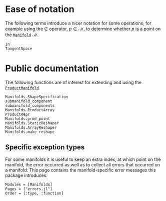 # Ease of notation

The following terms introduce a nicer notation for some operations, for example using the ∈ operator, $p ∈ \mathcal M$, to determine whether $p$ is a point on the [`Manifold`](@ref) $\mathcal M$.

````@docs
in
TangentSpace
````

# Public documentation

The following functions are of interest for extending and using the [`ProductManifold`](@ref).

```@docs
Manifolds.ShapeSpecification
submanifold_component
submanifold_components
Manifolds.ProductArray
ProductRepr
Manifolds.prod_point
Manifolds.StaticReshaper
Manifolds.ArrayReshaper
Manifolds.make_reshape
```

## Specific exception types

For some manifolds it is useful to keep an extra index, at which point on the manifold, the error occurred as well as to collect all errors that occurred on a manifold. This page contains the manifold-specific error messages this package introduces.

```@autodocs
Modules = [Manifolds]
Pages = ["errors.jl"]
Order = [:type, :function]
```
